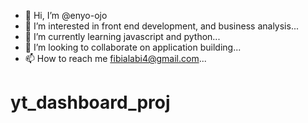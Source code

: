 - 👋 Hi, I’m @enyo-ojo
- 👀 I’m interested in front end development, and business analysis...
- 🌱 I’m currently learning javascript and python...
- 💞️ I’m looking to collaborate on application building...
- 📫 How to reach me fibialabi4@gmail.com...

<!---
enyo-ojo/enyo-ojo is a ✨ special ✨ repository because its `README.md` (this file) appears on your GitHub profile.
You can click the Preview link to take a look at your changes.
--->
# yt_dashboard_proj
